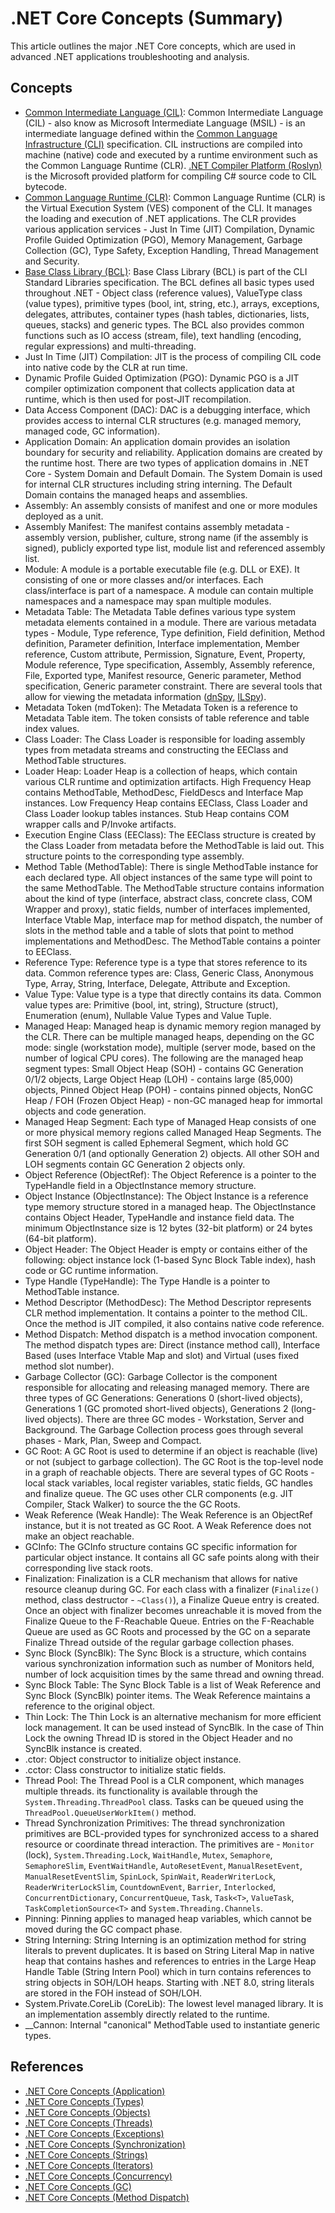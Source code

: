 # .NET Core Concepts (Summary)

This article outlines the major .NET Core concepts, which are used in advanced .NET applications troubleshooting and analysis.

## Concepts

* [Common Intermediate Language (CIL)](https://en.wikipedia.org/wiki/Common_Intermediate_Language): Common Intermediate Language (CIL) - also know as Microsoft Intermediate Language (MSIL) - is an intermediate language defined within the [Common Language Infrastructure (CLI)](https://en.wikipedia.org/wiki/Common_Language_Infrastructure) specification. CIL instructions are compiled into machine (native) code and executed by a runtime environment such as the Common Language Runtime (CLR). [.NET Compiler Platform (Roslyn)](https://github.com/dotnet/roslyn) is the Microsoft provided platform for compiling C# source code to CIL bytecode.
* [Common Language Runtime (CLR)](https://en.wikipedia.org/wiki/Common_Language_Runtime): Common Language Runtime (CLR) is the Virtual Execution System (VES) component of the CLI. It manages the loading and execution of .NET applications. The CLR provides various application services - Just In Time (JIT) Compilation, Dynamic Profile Guided Optimization (PGO), Memory Management, Garbage Collection (GC), Type Safety, Exception Handling, Thread Management and Security.
* [Base Class Library (BCL)](https://en.wikipedia.org/wiki/Standard_Libraries_(CLI)#Base_Class_Library): Base Class Library (BCL) is part of the CLI Standard Libraries specification. The BCL defines all basic types used throughout .NET - Object class (reference values), ValueType class (value types), primitive types (bool, int, string, etc.), arrays, exceptions, delegates, attributes, container types (hash tables, dictionaries, lists, queues, stacks) and generic types. The BCL also provides common functions such as IO access (stream, file), text handling (encoding, regular expressions) and multi-threading.
* Just In Time (JIT) Compilation: JIT is the process of compiling CIL code into native code by the CLR at run time.
* Dynamic Profile Guided Optimization (PGO): Dynamic PGO is a JIT compiler optimization component that collects application data at runtime, which is then used for post-JIT recompilation.
* Data Access Component (DAC): DAC is a debugging interface, which provides access to internal CLR structures (e.g. managed memory, managed code, GC information).
* Application Domain: An application domain provides an isolation boundary for security and reliability. Application domains are created by the runtime host. There are two types of application domains in .NET Core - System Domain and Default Domain. The System Domain is used for internal CLR structures including string interning. The Default Domain contains the managed heaps and assemblies.
* Assembly: An assembly consists of manifest and one or more modules deployed as a unit.
* Assembly Manifest: The manifest contains assembly metadata - assembly version, publisher, culture, strong name (if the assembly is signed), publicly exported type list, module list and referenced assembly list.
* Module: A module is a portable executable file (e.g. DLL or EXE). It consisting of one or more classes and/or interfaces. Each class/interface is part of a namespace. A module can contain multiple namespaces and a namespace may span multiple modules.
* Metadata Table: The Metadata Table defines various type system metadata elements contained in a module. There are various metadata types - Module, Type reference, Type definition, Field definition, Method definition, Parameter definition, Interface implementation, Member reference, Custom attribute, Permission, Signature, Event, Property, Module reference, Type specification, Assembly, Assembly reference, File, Exported type, Manifest resource, Generic parameter, Method specification, Generic parameter constraint. There are several tools that allow for viewing the metadata information ([dnSpy](https://github.com/dnSpyEx/dnSpy), [ILSpy](https://github.com/icsharpcode/ILSpy)).
* Metadata Token (mdToken): The Metadata Token is a reference to Metadata Table item. The token consists of table reference and table index values.
* Class Loader: The Class Loader is responsible for loading assembly types from metadata streams and constructing the EEClass and MethodTable structures.
* Loader Heap: Loader Heap is a collection of heaps, which contain various CLR runtime and optimization artifacts. High Frequency Heap contains MethodTable, MethodDesc, FieldDescs and Interface Map instances. Low Frequency Heap contains EEClass, Class Loader and Class Loader lookup tables instances. Stub Heap contains COM wrapper calls and P/Invoke artifacts.
* Execution Engine Class (EEClass): The EEClass structure is created by the Class Loader from metadata before the MethodTable is laid out. This structure points to the corresponding type assembly.
* Method Table (MethodTable): There is single MethodTable instance for each declared type. All object instances of the same type will point to the same MethodTable. The MethodTable structure contains information about the kind of type (interface, abstract class, concrete class, COM Wrapper and proxy), static fields, number of interfaces implemented, Interface Vtable Map, interface map for method dispatch, the number of slots in the method table and a table of slots that point to method implementations and MethodDesc. The MethodTable contains a pointer to EEClass.
* Reference Type: Reference type is a type that stores reference to its data. Common reference types are: Class, Generic Class, Anonymous Type, Array, String, Interface, Delegate, Attribute and Exception.
* Value Type: Value type is a type that directly contains its data. Common value types are: Primitive (bool, int, string), Structure (struct), Enumeration (enum), Nullable Value Types and Value Tuple.
* Managed Heap: Managed heap is dynamic memory region managed by the CLR. There can be multiple managed heaps, depending on the GC mode: single (workstation mode), multiple (server mode, based on the number of logical CPU cores). The following are the managed heap segment types: Small Object Heap (SOH) - contains GC Generation 0/1/2 objects, Large Object Heap (LOH) - contains large (85,000) objects, Pinned Object Heap (POH) - contains pinned objects, NonGC Heap / FOH (Frozen Object Heap) - non-GC managed heap for immortal objects and code generation.
* Managed Heap Segment: Each type of Managed Heap consists of one or more physical memory regions called Managed Heap Segments. The first SOH segment is called Ephemeral Segment, which hold GC Generation 0/1 (and optionally Generation 2) objects. All other SOH and LOH segments contain GC Generation 2 objects only.
* Object Reference (ObjectRef): The Object Reference is a pointer to the TypeHandle field in a ObjectInstance memory structure.
* Object Instance (ObjectInstance): The Object Instance is a reference type memory structure stored in a managed heap. The ObjectInstance contains Object Header, TypeHandle and instance field data. The minimum ObjectInstance size is 12 bytes (32-bit platform) or 24 bytes (64-bit platform).
* Object Header: The Object Header is empty or contains either of the following: object instance lock (1-based Sync Block Table index), hash code or GC runtime information.
* Type Handle (TypeHandle): The Type Handle is a pointer to MethodTable instance.
* Method Descriptor (MethodDesc): The Method Descriptor represents CLR method implementation. It contains a pointer to the method CIL. Once the method is JIT compiled, it also contains native code reference.
* Method Dispatch: Method dispatch is a method invocation component. The method dispatch types are: Direct (instance method call), Interface Based (uses Interface Vtable Map and slot) and Virtual (uses fixed method slot number).
* Garbage Collector (GC): Garbage Collector is the component responsible for allocating and releasing managed memory. There are three types of GC Generations: Generations 0 (short-lived objects), Generations 1 (GC promoted short-lived objects), Generations 2 (long-lived objects). There are three GC modes - Workstation, Server and Background. The Garbage Collection process goes through several phases - Mark, Plan, Sweep and Compact.
* GC Root: A GC Root is used to determine if an object is reachable (live) or not (subject to garbage collection). The GC Root is the top-level node in a graph of reachable objects. There are several types of GC Roots - local stack variables, local register variables, static fields, GC handles and finalize queue. The GC uses other CLR components (e.g. JIT Compiler, Stack Walker) to source the the GC Roots.
* Weak Reference (Weak Handle): The Weak Reference is an ObjectRef instance, but it is not treated as GC Root. A Weak Reference does not make an object reachable.
* GCInfo: The GCInfo structure contains GC specific information for particular object instance. It contains all GC safe points along with their corresponding live stack roots.
* Finalization: Finalization is a CLR mechanism that allows for native resource cleanup during GC. For each class with a finalizer (`Finalize()` method, class destructor - `~Class()`), a Finalize Queue entry is created. Once an object with finalizer becomes unreachable it is moved from the Finalize Queue to the F-Reachable Queue. Entries on the F-Reachable Queue are used as GC Roots and processed by the GC on a separate Finalize Thread outside of the regular garbage collection phases.
* Sync Block (SyncBlk): The Sync Block is a structure, which contains various synchronization information such as number of Monitors held, number of lock acquisition times by the same thread and owning thread.
* Sync Block Table: The Sync Block Table is a list of Weak Reference and Sync Block (SyncBlk) pointer items. The Weak Reference maintains a reference to the original object.
* Thin Lock: The Thin Lock is an alternative mechanism for more efficient lock management. It can be used instead of SyncBlk. In the case of Thin Lock the owning Thread ID is stored in the Object Header and no SyncBlk instance is created.
* .ctor: Object constructor to initialize object instance.
* .cctor: Class constructor to initialize static fields.
* Thread Pool: The Thread Pool is a CLR component, which manages multiple threads. its functionality is available through the `System.Threading.ThreadPool` class. Tasks can be queued using the `ThreadPool.QueueUserWorkItem()` method.
* Thread Synchronization Primitives: The thread synchronization primitives are BCL-provided types for synchronized access to a shared resource or coordinate thread interaction. The primitives are - `Monitor` (lock), `System.Threading.Lock`, `WaitHandle`, `Mutex`, `Semaphore`, `SemaphoreSlim`, `EventWaitHandle`, `AutoResetEvent`, `ManualResetEvent`, `ManualResetEventSlim`, `SpinLock`, `SpinWait`, `ReaderWriterLock`, `ReaderWriterLockSlim`, `CountdownEvent`, `Barrier`, `Interlocked`, `ConcurrentDictionary`, `ConcurrentQueue`, `Task`, `Task<T>`, `ValueTask`, `TaskCompletionSource<T>` and `System.Threading.Channels`.
* Pinning: Pinning applies to managed heap variables, which cannot be moved during the GC compact phase.
* String Interning: String Interning is an optimization method for string literals to prevent duplicates. It is based on String Literal Map in native heap that contains hashes and references to entries in the Large Heap Handle Table (String Intern Pool) which in turn contains references to string objects in SOH/LOH heaps. Starting with .NET 8.0, string literals are stored in the FOH instead of SOH/LOH.
* System.Private.CoreLib (CoreLib): The lowest level managed library. It is an implementation assembly directly related to the runtime.
* __Cannon: Internal "canonical" MethodTable used to instantiate generic types.

## References

* [.NET Core Concepts (Application)](./.NET%20Core%20Concepts%20(Application).md)
* [.NET Core Concepts (Types)](./.NET%20Core%20Concepts%20(Types).md)
* [.NET Core Concepts (Objects)](./.NET%20Core%20Concepts%20(Objects).md)
* [.NET Core Concepts (Threads)](./.NET%20Core%20Concepts%20(Threads).md)
* [.NET Core Concepts (Exceptions)](./.NET%20Core%20Concepts%20(Exceptions).md)
* [.NET Core Concepts (Synchronization)](./.NET%20Core%20Concepts%20(Synchronization).md)
* [.NET Core Concepts (Strings)](./.NET%20Core%20Concepts%20(Strings).md)
* [.NET Core Concepts (Iterators)](./.NET%20Core%20Concepts%20(Iterators).md)
* [.NET Core Concepts (Concurrency)](./.NET%20Core%20Concepts%20(Concurrency).md)
* [.NET Core Concepts (GC)](./.NET%20Core%20Concepts%20(GC).md)
* [.NET Core Concepts (Method Dispatch)](./.NET%20Core%20Concepts%20(Method%20Dispatch).md)

<!--- Category = .NET Concepts, Tags = .NET Core, .NET Concepts, Linux --->